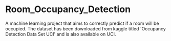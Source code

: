 # Room_Occupancy_Detection
A machine learning project that aims to correctly predict if a room will be occupied.
The dataset has been downloaded from kaggle titled 'Occupancy Detection Data Set UCI' and is also available on UCI.
